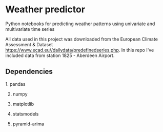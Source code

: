 <h1> Weather predictor </h1>
Python notebooks for predicting weather patterns using univariate and multivariate time series

All data used in this project was downloaded from the European Climate Assessment & Dataset 
https://www.ecad.eu//dailydata/predefinedseries.php. In this repo I've included data from
 station 1825 - Aberdeen Airport.

<h2> Dependencies </h2> 
1. pandas

2. numpy

3. matplotlib

4. statsmodels

5. pyramid-arima

